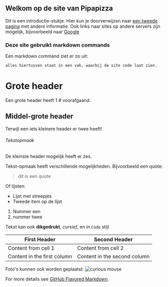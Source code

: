 ## Welkom op de site van Pipapizza


Dit is een introductie-stukje. Hier kun je doorverwijzen naar [een tweede pagina](https://pipapaula.github.io/pipapizza.github.io/Banaan.html) met andere informatie. Ook links naar sites op andere servers zijn mogelijk, bijvoorbeeld naar [Google](https://www.google.com)

### Deze site gebruikt markdown commands
Een  markdown command ziet er zo uit:
```markdown
alles hiertussen staat in een vak, waarbij de site code laat zien.
```
 

# Grote header

Een grote header heeft 1 # voorafgaand.

## Middel-grote header

Terwijl een iets kleinere header er twee heeft!

###### Tekstopmaak

De kleinste header mogelijk heeft er zes.

Tekst-opmaak heeft verschillende mogelijkheden.
Bijvoorbeeld een quote:
> dit is een quote

Of lijsten:
- Lijst met streepjes
- Tweede item op de lijst

1. Nummer een
2. nummer twee

Tekst kan ook **dikgedrukt**, _cursief_, en in `Code` stijl


First Header | Second Header
------------ | -------------
Content from cell 1 | Content from cell 2
Content in the first column | Content in the second column



Foto's kunnen ook worden geplaatst:
![curious mouse](https://pipapaula.github.io/pipapizza.github.io/Curious%20mouse.jpg)


For more details see [GitHub Flavored Markdown](https://guides.github.com/features/mastering-markdown/).



